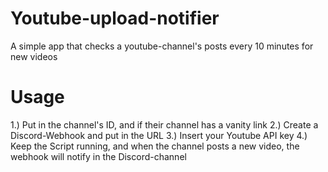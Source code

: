 # Youtube-upload-notifier
A simple app that checks a youtube-channel's posts every 10 minutes for new videos
# Usage
1.) Put in the channel's ID, and if their channel has a vanity link
2.) Create a Discord-Webhook and put in the URL
3.) Insert your Youtube API key
4.) Keep the Script running, and when the channel posts a new video, the webhook will notify in the Discord-channel
